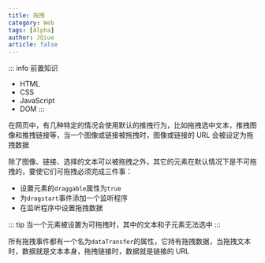 ```yaml
---
title: 拖拽
category: Web
tags: [Alpha]
author: JQiue
article: false
---
```


::: info 前置知识

+ HTML
+ CSS
+ JavaScript
+ DOM
:::

在网页中，有几种特定的情况会使用默认的推拽行为，比如拖拽选中文本，推拽图像和推拽链接等，当一个图像或链接被拖拽时，图像或链接的 URL 会被设定为拖拽数据

除了图像、链接、选择的文本可以被拖拽之外，其它的元素在默认情况下是不可拖拽的，要使它们可拖拽必须完成三件事：

+ 设置元素的`draggable`属性为`true`
+ 为`dragstart`事件添加一个监听程序
+ 在监听程序中设置拖拽数据

::: tip
当一个元素被设置为可拖拽时，其中的文本和子元素无法选中
:::

所有拖拽事件都有一个名为`dataTransfer`的属性，它持有拖拽数据，当拖拽文本时，数据就是文本本身，拖拽链接时，数据就是链接的 URL

<!-- to be updated -->